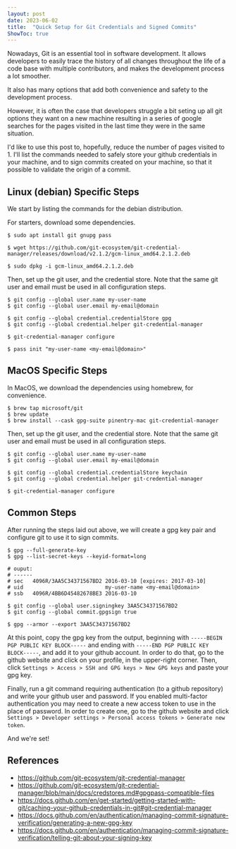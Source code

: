 ```yaml
---
layout: post
date: 2023-06-02
title:  "Quick Setup for Git Credentials and Signed Commits"
ShowToc: true
---
```


Nowadays, Git is an essential tool in software development. It allows developers to easily trace the history of all changes throughout the life of a code base with multiple contributors, and makes the development process a lot smoother.


It also has many options that add both convenience and safety to the development process.


However, it is often the case that developers struggle a bit seting up all git options they want on a new machine resulting in a series of google searches for the pages visited in the last time they were in the same situation.


I'd like to use this post to, hopefully, reduce the number of pages visited to 1. I'll list the commands needed to safely store your github credentials in your machine, and to sign commits created on your machine, so that it possible to validate the origin of a commit.


## Linux (debian) Specific Steps

We start by listing the commands for the debian distribution.

For starters, download some dependencies.

```shell
$ sudo apt install git gnupg pass

$ wget https://github.com/git-ecosystem/git-credential-manager/releases/download/v2.1.2/gcm-linux_amd64.2.1.2.deb

$ sudo dpkg -i gcm-linux_amd64.2.1.2.deb
```

Then, set up the git user, and the credential store. Note that the same git user and email must be used in all configuration steps.

```shell
$ git config --global user.name my-user-name
$ git config --global user.email my-email@domain

$ git config --global credential.credentialStore gpg
$ git config --global credential.helper git-credential-manager

$ git-credential-manager configure

$ pass init "my-user-name <my-email@domain>"
```


## MacOS Specific Steps

In MacOS, we download the dependencies using homebrew, for convenience.

```shell
$ brew tap microsoft/git
$ brew update
$ brew install --cask gpg-suite pinentry-mac git-credential-manager
```

Then, set up the git user, and the credential store. Note that the same git user and email must be used in all configuration steps.

```shell
$ git config --global user.name my-user-name
$ git config --global user.email my-email@domain

$ git config --global credential.credentialStore keychain
$ git config --global credential.helper git-credential-manager

$ git-credential-manager configure
```

## Common Steps

After running the steps laid out above, we will create a gpg key pair and configure git to use it to sign commits.


```shell
$ gpg --full-generate-key
$ gpg --list-secret-keys --keyid-format=long

# ouput:
# ------
# sec   4096R/3AA5C34371567BD2 2016-03-10 [expires: 2017-03-10]
# uid                          my-user-name <my-email@domain>
# ssb   4096R/4BB6D45482678BE3 2016-03-10

$ git config --global user.signingkey 3AA5C34371567BD2
$ git config --global commit.gpgsign true

$ gpg --armor --export 3AA5C34371567BD2
```

At this point, copy the gpg key from the output, beginning with `-----BEGIN PGP PUBLIC KEY BLOCK-----` and ending with `-----END PGP PUBLIC KEY BLOCK-----`, and add it to your github account. In order to do that, go to the github website and click on your profile, in the upper-right corner. Then, click `Settings > Access > SSH and GPG keys > New GPG keys` and paste your gpg key.

Finally, run a git command requiring authentication (to a github repository) and write your github user and password. If you enabled multi-factor authentication you may need to create a new access token to use in the place of password. In order to create one, go to the github website and click `Settings > Developer settings > Personal access tokens > Generate new token`.

And we're set!


## References

* https://github.com/git-ecosystem/git-credential-manager
* https://github.com/git-ecosystem/git-credential-manager/blob/main/docs/credstores.md#gpgpass-compatible-files
* https://docs.github.com/en/get-started/getting-started-with-git/caching-your-github-credentials-in-git#git-credential-manager
* https://docs.github.com/en/authentication/managing-commit-signature-verification/generating-a-new-gpg-key
* https://docs.github.com/en/authentication/managing-commit-signature-verification/telling-git-about-your-signing-key
